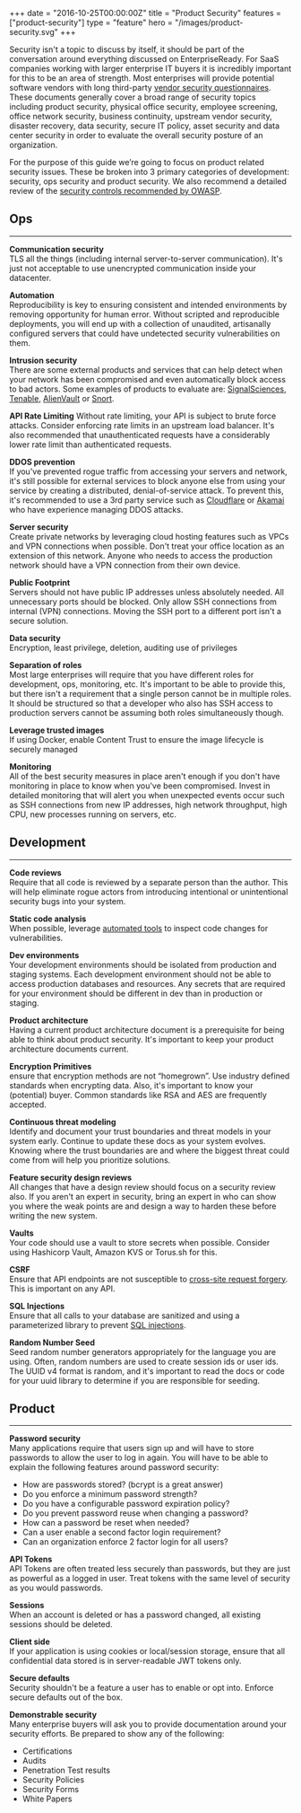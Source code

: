 +++
date = "2016-10-25T00:00:00Z"
title = "Product Security"
features = ["product-security"]
type = "feature"
hero = "/images/product-security.svg"
+++

Security isn't a topic to discuss by itself, it should be part of the conversation around everything discussed on EnterpriseReady. For SaaS companies working with larger enterprise IT buyers it is incredibly important for this to be an area of strength. Most enterprises will provide potential software vendors with long third-party [vendor security questionnaires](https://www.vendorsecurityalliance.org/questions). These documents generally cover a broad range of security topics including product security, physical office security, employee screening, office network security, business continuity, upstream vendor security, disaster recovery, data security, secure IT policy, asset security and data center security in order to evaluate the overall security posture of an organization.

For the purpose of this guide we’re going to focus on product related security issues. These be broken into 3 primary categories of development: security, ops security and product security. We also recommend a detailed review of the [security controls recommended by OWASP](https://www.owasp.org/index.php/Category:Control).

## Ops
----  
**Communication security**  
TLS all the things (including internal server-to-server communication). It's just not acceptable to use unencrypted communication inside your datacenter.

**Automation**  
Reproducibility is key to ensuring consistent and intended environments by removing opportunity for human error. Without scripted and reproducible deployments, you will end up with a collection of unaudited, artisanally configured servers that could have undetected security vulnerabilities on them.

**Intrusion security**  
There are some external products and services that can help detect when your network has been compromised and even automatically block access to bad actors. Some examples of products to evaluate are: [SignalSciences](https://www.signalsciences.com), [Tenable](https://www.tenable.com), [AlienVault](https://www.alienvault.com) or [Snort](https://www.snort.org).

**API Rate Limiting**
Without rate limiting, your API is subject to brute force attacks. Consider enforcing rate limits in an upstream load balancer. It's also recommended that unauthenticated requests have a considerably lower rate limit than authenticated requests.


**DDOS prevention**  
If you've prevented rogue traffic from accessing your servers and network, it's still possible for external services to block anyone else from using your service by creating a distributed, denial-of-service attack. To prevent this, it's recommended to use a 3rd party service such as [Cloudflare](https://www.cloudflare.com) or [Akamai](https://www.akamai.com) who have experience managing DDOS attacks.

**Server security**  
Create private networks by leveraging cloud hosting features such as VPCs and VPN connections when possible. Don't treat your office location as an extension of this network. Anyone who needs to access the production network should have a VPN connection from their own device.

**Public Footprint**  
Servers should not have public IP addresses unless absolutely needed. All unnecessary ports should be blocked. Only allow SSH connections from internal (VPN) connections. Moving the SSH port to a different port isn't a secure solution.

**Data security**  
Encryption, least privilege, deletion, auditing use of privileges

**Separation of roles**  
Most large enterprises will require that you have different roles for development, ops, monitoring, etc. It's important to be able to provide this, but there isn't a requirement that a single person cannot be in multiple roles. It should be structured so that a developer who also has SSH access to production servers cannot be assuming both roles simultaneously though.

**Leverage trusted images**  
If using Docker, enable Content Trust to ensure the image lifecycle is securely managed

**Monitoring**  
All of the best security measures in place aren't enough if you don't have monitoring in place to know when you've been compromised. Invest in detailed monitoring that will alert you when unexpected events occur such as SSH connections from new IP addresses, high network throughput, high CPU, new processes running on servers, etc.

## Development
----  
**Code reviews**  
Require that all code is reviewed by a separate person than the author. This will help eliminate rogue actors from introducing intentional or unintentional security bugs into your system.

**Static code analysis**  
When possible, leverage [automated tools](https://www.codeclimate.com) to inspect code changes for vulnerabilities.

**Dev environments**  
Your development environments should be isolated from production and staging systems. Each development environment should not be able to access production databases and resources. Any secrets that are required for your environment should be different in dev than in production or staging.

**Product architecture**  
Having a current product architecture document is a prerequisite for being able to think about product security. It's important to keep your product architecture documents current.

**Encryption Primitives**  
ensure that encryption methods are not “homegrown”. Use industry defined standards when encrypting data. Also, it's important to know your (potential) buyer. Common standards like RSA and AES are frequently accepted.


**Continuous threat modeling**  
Identify and document your trust boundaries and threat models in your system early. Continue to update these docs as your system evolves. Knowing where the trust boundaries are and where the biggest threat could come from will help you prioritize solutions.

**Feature security design reviews**  
All changes that have a design review should focus on a security review also. If you aren't an expert in security, bring an expert in who can show you where the weak points are and design a way to harden these before writing the new system.

**Vaults**  
Your code should use a vault to store secrets when possible. Consider using Hashicorp Vault, Amazon KVS or Torus.sh for this.

**CSRF**  
Ensure that API endpoints are not susceptible to [cross-site request forgery](https://www.veracode.com/security/csrf). This is important on any API.

**SQL Injections**  
Ensure that all calls to your database are sanitized and using a parameterized library to prevent [SQL injections](https://xkcd.com/327/).

**Random Number Seed**  
Seed random number generators appropriately for the language you are using. Often, random numbers are used to create session ids or user ids. The UUID v4 format is random, and it's important to read the docs or code for your uuid library to determine if you are responsible for seeding.

## Product
----  
**Password security**  
Many applications require that users sign up and will have to store passwords to allow the user to log in again. You will have to be able to explain the following features around password security:  
- How are passwords stored? (bcrypt is a great answer)  
- Do you enforce a minimum password strength?  
- Do you have a configurable password expiration policy?  
- Do you prevent password reuse when changing a password?  
- How can a password be reset when needed?  
- Can a user enable a second factor login requirement?  
- Can an organization enforce 2 factor login for all users?  

**API Tokens**  
API Tokens are often treated less securely than passwords, but they are just as powerful as a logged in user. Treat tokens with the same level of security as you would passwords.

**Sessions**  
When an account is deleted or has a password changed, all existing sessions should be deleted.

**Client side**  
If your application is using cookies or local/session storage, ensure that all confidential data stored is in server-readable JWT tokens only.

**Secure defaults**  
Security shouldn't be a feature a user has to enable or opt into. Enforce secure defaults out of the box.

**Demonstrable security**  
Many enterprise buyers will ask you to provide documentation around your security efforts. Be prepared to show any of the following:
- Certifications
- Audits
- Penetration Test results
- Security Policies
- Security Forms
- White Papers
